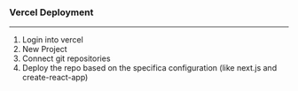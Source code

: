 ### Vercel Deployment
---

1. Login into vercel
2. New Project
3. Connect git repositories
4. Deploy the repo based on the specifica configuration (like next.js and create-react-app) 
